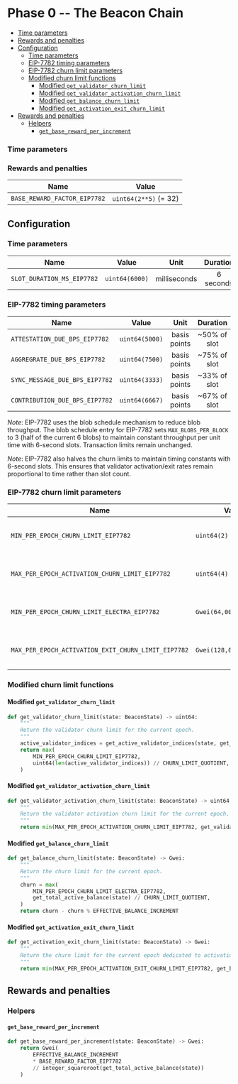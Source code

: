 # Phase 0 -- The Beacon Chain

<!-- mdformat-toc start --slug=github --no-anchors --maxlevel=6 --minlevel=2 -->

- [Time parameters](#time-parameters)
- [Rewards and penalties](#rewards-and-penalties)
- [Configuration](#configuration)
  - [Time parameters](#time-parameters-1)
  - [EIP-7782 timing parameters](#eip-7782-timing-parameters)
  - [EIP-7782 churn limit parameters](#eip-7782-churn-limit-parameters)
  - [Modified churn limit functions](#modified-churn-limit-functions)
    - [Modified `get_validator_churn_limit`](#modified-get_validator_churn_limit)
    - [Modified `get_validator_activation_churn_limit`](#modified-get_validator_activation_churn_limit)
    - [Modified `get_balance_churn_limit`](#modified-get_balance_churn_limit)
    - [Modified `get_activation_exit_churn_limit`](#modified-get_activation_exit_churn_limit)
- [Rewards and penalties](#rewards-and-penalties-1)
  - [Helpers](#helpers)
    - [`get_base_reward_per_increment`](#get_base_reward_per_increment)

<!-- mdformat-toc end -->

### Time parameters

### Rewards and penalties

| Name                         | Value                 |
| ---------------------------- | --------------------- |
| `BASE_REWARD_FACTOR_EIP7782` | `uint64(2**5)` (= 32) |

## Configuration

### Time parameters

| Name                       | Value          |     Unit     | Duration  |
| -------------------------- | -------------- | :----------: | :-------: |
| `SLOT_DURATION_MS_EIP7782` | `uint64(6000)` | milliseconds | 6 seconds |

### EIP-7782 timing parameters

| Name                           | Value          |     Unit     |   Duration   |
| ------------------------------ | -------------- | :----------: | :----------: |
| `ATTESTATION_DUE_BPS_EIP7782`  | `uint64(5000)` | basis points | ~50% of slot |
| `AGGREGRATE_DUE_BPS_EIP7782`   | `uint64(7500)` | basis points | ~75% of slot |
| `SYNC_MESSAGE_DUE_BPS_EIP7782` | `uint64(3333)` | basis points | ~33% of slot |
| `CONTRIBUTION_DUE_BPS_EIP7782` | `uint64(6667)` | basis points | ~67% of slot |

*Note*: EIP-7782 uses the blob schedule mechanism to reduce blob throughput. The
blob schedule entry for EIP-7782 sets `MAX_BLOBS_PER_BLOCK` to 3 (half of the
current 6 blobs) to maintain constant throughput per unit time with 6-second
slots. Transaction limits remain unchanged.

*Note*: EIP-7782 also halves the churn limits to maintain timing constants with
6-second slots. This ensures that validator activation/exit rates remain
proportional to time rather than slot count.

### EIP-7782 churn limit parameters

| Name                                                | Value                   |    Unit    |               Description                |
| --------------------------------------------------- | ----------------------- | :--------: | :--------------------------------------: |
| `MIN_PER_EPOCH_CHURN_LIMIT_EIP7782`                 | `uint64(2)`             | validators |  Minimum validators per epoch (halved)   |
| `MAX_PER_EPOCH_ACTIVATION_CHURN_LIMIT_EIP7782`      | `uint64(4)`             | validators |  Maximum activations per epoch (halved)  |
| `MIN_PER_EPOCH_CHURN_LIMIT_ELECTRA_EIP7782`         | `Gwei(64,000,000,000)`  |    Gwei    |    Minimum balance per epoch (halved)    |
| `MAX_PER_EPOCH_ACTIVATION_EXIT_CHURN_LIMIT_EIP7782` | `Gwei(128,000,000,000)` |    Gwei    | Maximum activation/exit balance (halved) |

### Modified churn limit functions

#### Modified `get_validator_churn_limit`

```python
def get_validator_churn_limit(state: BeaconState) -> uint64:
    """
    Return the validator churn limit for the current epoch.
    """
    active_validator_indices = get_active_validator_indices(state, get_current_epoch(state))
    return max(
        MIN_PER_EPOCH_CHURN_LIMIT_EIP7782,
        uint64(len(active_validator_indices)) // CHURN_LIMIT_QUOTIENT,
    )
```

#### Modified `get_validator_activation_churn_limit`

```python
def get_validator_activation_churn_limit(state: BeaconState) -> uint64:
    """
    Return the validator activation churn limit for the current epoch.
    """
    return min(MAX_PER_EPOCH_ACTIVATION_CHURN_LIMIT_EIP7782, get_validator_churn_limit(state))
```

#### Modified `get_balance_churn_limit`

```python
def get_balance_churn_limit(state: BeaconState) -> Gwei:
    """
    Return the churn limit for the current epoch.
    """
    churn = max(
        MIN_PER_EPOCH_CHURN_LIMIT_ELECTRA_EIP7782,
        get_total_active_balance(state) // CHURN_LIMIT_QUOTIENT,
    )
    return churn - churn % EFFECTIVE_BALANCE_INCREMENT
```

#### Modified `get_activation_exit_churn_limit`

```python
def get_activation_exit_churn_limit(state: BeaconState) -> Gwei:
    """
    Return the churn limit for the current epoch dedicated to activations and exits.
    """
    return min(MAX_PER_EPOCH_ACTIVATION_EXIT_CHURN_LIMIT_EIP7782, get_balance_churn_limit(state))
```

## Rewards and penalties

### Helpers

#### `get_base_reward_per_increment`

```python
def get_base_reward_per_increment(state: BeaconState) -> Gwei:
    return Gwei(
        EFFECTIVE_BALANCE_INCREMENT
        * BASE_REWARD_FACTOR_EIP7782
        // integer_squareroot(get_total_active_balance(state))
    )
```
